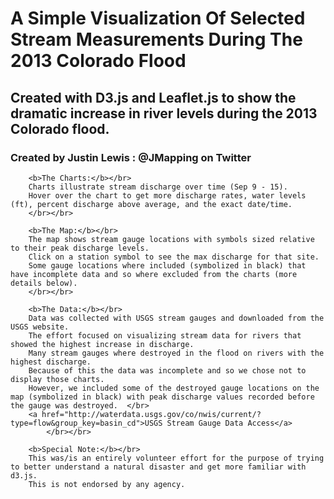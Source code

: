 
<h1>A Simple Visualization Of Selected Stream Measurements During The 2013 Colorado Flood</h1>
<h2>Created with D3.js and Leaflet.js to show the dramatic increase in river levels during the 2013 Colorado flood. </h2>
<h3>Created by Justin Lewis : @JMapping on Twitter</h3>

		<b>The Charts:</b></br>
		Charts illustrate stream discharge over time (Sep 9 - 15).  
		Hover over the chart to get more discharge rates, water levels (ft), percent discharge above average, and the exact date/time.
		</br></br>

		<b>The Map:</b></br>
		The map shows stream gauge locations with symbols sized relative to their peak discharge levels.  
		Click on a station symbol to see the max discharge for that site.
		Some gauge locations where included (symbolized in black) that have incomplete data and so where excluded from the charts (more details below).
		</br></br>

		<b>The Data:</b></br>
		Data was collected with USGS stream gauges and downloaded from the USGS website. 
		The effort focused on visualizing stream data for rivers that showed the highest increase in discharge.
		Many stream gauges where destroyed in the flood on rivers with the highest discharge. 
		Because of this the data was incomplete and so we chose not to display those charts. 
		However, we included some of the destroyed gauge locations on the map (symbolized in black) with peak discharge values recorded before the gauge was destroyed.  </br>
		<a href="http://waterdata.usgs.gov/co/nwis/current/?type=flow&group_key=basin_cd">USGS Stream Gauge Data Access</a>
			</br></br>

		<b>Special Note:</b></br>
		This was/is an entirely volunteer effort for the purpose of trying to better understand a natural disaster and get more familiar with d3.js. 
		This is not endorsed by any agency. 
